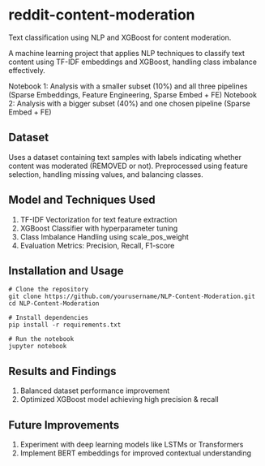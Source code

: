 # reddit-content-moderation
Text classification using NLP and XGBoost for content moderation.

A machine learning project that applies NLP techniques to classify text content using TF-IDF embeddings and XGBoost, handling class imbalance effectively.

Notebook 1: Analysis with a smaller subset (10%) and all three pipelines (Sparse Embeddings, Feature Engineering, Sparse Embed + FE)
Notebook 2: Analysis with a bigger subset (40%) and one chosen pipeline (Sparse Embed + FE)

## Dataset
Uses a dataset containing text samples with labels indicating whether content was moderated (REMOVED or not).
Preprocessed using feature selection, handling missing values, and balancing classes.

## Model and Techniques Used
1. TF-IDF Vectorization for text feature extraction
2. XGBoost Classifier with hyperparameter tuning
3. Class Imbalance Handling using scale_pos_weight
4. Evaluation Metrics: Precision, Recall, F1-score

## Installation and Usage
	# Clone the repository
 	git clone https://github.com/yourusername/NLP-Content-Moderation.git
	cd NLP-Content-Moderation

	# Install dependencies
 	pip install -r requirements.txt

  	# Run the notebook
   	jupyter notebook

## Results and Findings
1. Balanced dataset performance improvement
2. Optimized XGBoost model achieving high precision & recall

## Future Improvements
1. Experiment with deep learning models like LSTMs or Transformers
2. Implement BERT embeddings for improved contextual understanding



